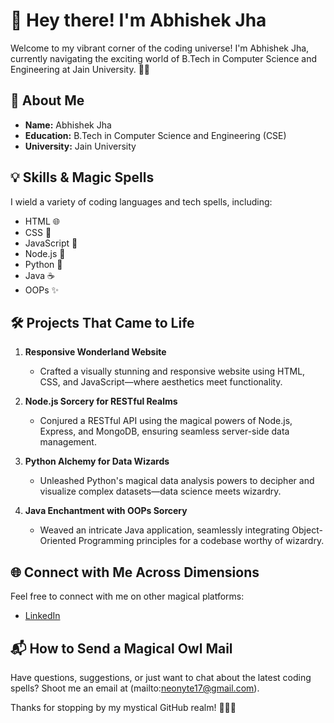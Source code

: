# 👋 Hey there! I'm Abhishek Jha

Welcome to my vibrant corner of the coding universe! I'm Abhishek Jha, currently navigating the exciting world of B.Tech in Computer Science and Engineering at Jain University. 👨‍💻

## 🚀 About Me

- **Name:** Abhishek Jha
- **Education:** B.Tech in Computer Science and Engineering (CSE)
- **University:** Jain University

## 💡 Skills & Magic Spells

I wield a variety of coding languages and tech spells, including:

- HTML 🌐
- CSS 🎨
- JavaScript 🚀
- Node.js 🌈
- Python 🐍
- Java ☕️
- OOPs ✨

## 🛠️ Projects That Came to Life

1. **Responsive Wonderland Website**
   - Crafted a visually stunning and responsive website using HTML, CSS, and JavaScript—where aesthetics meet functionality.

2. **Node.js Sorcery for RESTful Realms**
   - Conjured a RESTful API using the magical powers of Node.js, Express, and MongoDB, ensuring seamless server-side data management.

3. **Python Alchemy for Data Wizards**
   - Unleashed Python's magical data analysis powers to decipher and visualize complex datasets—data science meets wizardry.

4. **Java Enchantment with OOPs Sorcery**
   - Weaved an intricate Java application, seamlessly integrating Object-Oriented Programming principles for a codebase worthy of wizardry.

## 🌐 Connect with Me Across Dimensions

Feel free to connect with me on other magical platforms:

- [LinkedIn](https://www.linkedin.com/in/yourlinkedinprofile)

## 📬 How to Send a Magical Owl Mail

Have questions, suggestions, or just want to chat about the latest coding spells? Shoot me an email at (mailto:neonyte17@gmail.com).

Thanks for stopping by my mystical GitHub realm! 🧙‍♂️✨
